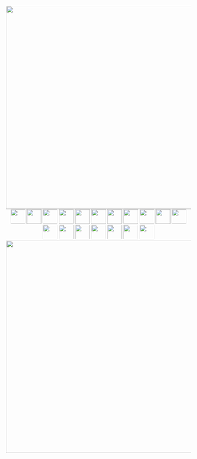 <div align="center">
  <img src="https://i.imgur.com/R7PnhUd.png" width="555px">
  <br>
  
  <img height="40px" src="https://cdn.jsdelivr.net/gh/devicons/devicon/icons/html5/html5-plain.svg">
  <img height="40px" src="https://cdn.jsdelivr.net/gh/devicons/devicon/icons/css3/css3-plain.svg">
  <img height="40px" src="https://cdn.jsdelivr.net/gh/devicons/devicon/icons/sass/sass-original.svg">
  <img height="40px" src="https://cdn.jsdelivr.net/gh/devicons/devicon@latest/icons/figma/figma-original.svg">
  <img height="40px" src="https://cdn.jsdelivr.net/gh/devicons/devicon@latest/icons/bootstrap/bootstrap-original.svg">
  <img height="40px" src="https://cdn.jsdelivr.net/gh/devicons/devicon/icons/javascript/javascript-plain.svg">
  <img height="40px" src="https://cdn.jsdelivr.net/gh/devicons/devicon/icons/typescript/typescript-plain.svg">
  <img height="40px" src="https://cdn.jsdelivr.net/gh/devicons/devicon@latest/icons/postman/postman-original.svg">
  <img height="40px" src="https://cdn.jsdelivr.net/gh/devicons/devicon/icons/git/git-original.svg">
  <img height="40px" src="https://cdn.jsdelivr.net/gh/devicons/devicon/icons/nodejs/nodejs-original.svg">
  <img height="40px" src="https://cdn.jsdelivr.net/gh/devicons/devicon/icons/angularjs/angularjs-plain.svg">
  <img height="40px" src="https://cdn.jsdelivr.net/gh/devicons/devicon/icons/java/java-original.svg">
  <img height="40px" src="https://cdn.jsdelivr.net/gh/devicons/devicon/icons/spring/spring-original.svg">
  <img height="40px" src="https://cdn.jsdelivr.net/gh/devicons/devicon/icons/mysql/mysql-original.svg">
  <img height="40px" src="https://cdn.jsdelivr.net/gh/devicons/devicon/icons/postgresql/postgresql-plain.svg">
  <img height="40px" src="https://cdn.jsdelivr.net/gh/devicons/devicon/icons/firebase/firebase-plain.svg">
  <img height="40px" src="https://cdn.jsdelivr.net/gh/devicons/devicon/icons/googlecloud/googlecloud-original.svg">
  <img height="40px" src="https://cdn.jsdelivr.net/gh/devicons/devicon@latest/icons/amazonwebservices/amazonwebservices-plain-wordmark.svg">
  <br>
  
  <img src="https://i.imgur.com/pQPqz6W.png" width="580px">
</div>

